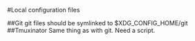 #Local configuration files

##Git
git files should be symlinked to $XDG_CONFIG_HOME/git
##Tmuxinator
Same thing as with git. Need a script.
